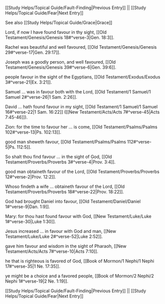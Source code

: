 [[Study Helps/Topical Guide/Fault-Finding|Previous Entry]]  ||  [[Study Helps/Topical Guide/Fear|Next Entry]]

 See also [[Study Helps/Topical Guide/Grace|Grace]]

 Lord, if now I have found favour in thy sight, [[Old Testament/Genesis/Genesis 18#^verse-3|Gen. 18:3]].

 Rachel was beautiful and well favoured, [[Old Testament/Genesis/Genesis 29#^verse-17|Gen. 29:17]].

 Joseph was a goodly person, and well favoured, [[Old Testament/Genesis/Genesis 39#^verse-6|Gen. 39:6]].

 people favour in the sight of the Egyptians, [[Old Testament/Exodus/Exodus 3#^verse-21|Ex. 3:21]].

 Samuel ... was in favour both with the Lord, [[Old Testament/1 Samuel/1 Samuel 2#^verse-26|1 Sam. 2:26]].

 David ... hath found favour in my sight, [[Old Testament/1 Samuel/1 Samuel 16#^verse-22|1 Sam. 16:22]] ([[New Testament/Acts/Acts 7#^verse-45|Acts 7:45-46]]).

 Zion: for the time to favour her ... is come, [[Old Testament/Psalms/Psalms 102#^verse-13|Ps. 102:13]].

 good man sheweth favour, [[Old Testament/Psalms/Psalms 112#^verse-5|Ps. 112:5]].

 So shalt thou find favour ... in the sight of God, [[Old Testament/Proverbs/Proverbs 3#^verse-4|Prov. 3:4]].

 good man obtaineth favour of the Lord, [[Old Testament/Proverbs/Proverbs 12#^verse-2|Prov. 12:2]].

 Whoso findeth a wife ... obtaineth favour of the Lord, [[Old Testament/Proverbs/Proverbs 18#^verse-22|Prov. 18:22]].

 God had brought Daniel into favour, [[Old Testament/Daniel/Daniel 1#^verse-9|Dan. 1:9]].

 Mary: for thou hast found favour with God, [[New Testament/Luke/Luke 1#^verse-30|Luke 1:30]].

 Jesus increased ... in favour with God and man, [[New Testament/Luke/Luke 2#^verse-52|Luke 2:52]].

 gave him favour and wisdom in the sight of Pharaoh, [[New Testament/Acts/Acts 7#^verse-10|Acts 7:10]].

 he that is righteous is favored of God, [[Book of Mormon/1 Nephi/1 Nephi 17#^verse-35|1 Ne. 17:35]].

 ye might be a choice and a favored people, [[Book of Mormon/2 Nephi/2 Nephi 1#^verse-19|2 Ne. 1:19]].

[[Study Helps/Topical Guide/Fault-Finding|Previous Entry]]  ||  [[Study Helps/Topical Guide/Fear|Next Entry]]